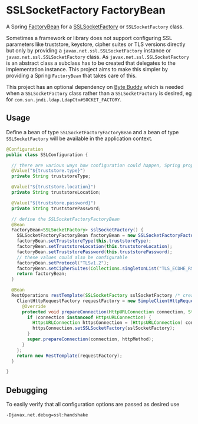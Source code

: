 SSLSocketFactory FactoryBean
============================

A Spring [FactoryBean](https://docs.spring.io/spring-framework/docs/current/javadoc-api/org/springframework/beans/factory/FactoryBean.html) for a [SSLSocketFactory](https://docs.oracle.com/en/java/javase/11/docs/api/java.base/javax/net/ssl/SSLSocketFactory.html) or `SSLSocketFactory` class.

Sometimes a framework or library does not support configuring SSL parameters like truststore, keystore, cipher suites or TLS versions directly but only by providing a `javax.net.ssl.SSLSocketFactory` instance or `javax.net.ssl.SSLSocketFactory` class. As `javax.net.ssl.SSLSocketFactory` is an abstract class a subclass has to be created that delegates to the implementation instance. This project aims to make this simpler by providing a Spring `FactoryBean` that takes care of this.

This project has an optional dependency on [Byte Buddy](https://bytebuddy.net/) which is needed when a `SSLSocketFactory` class rather than a `SSLSocketFactory` is desired, eg for `com.sun.jndi.ldap.LdapCtx#SOCKET_FACTORY`.

Usage
-----

Define a bean of type `SSLSocketFactoryFactoryBean` and a bean of type `SSLSocketFactory` will be available in the application context.

```java
@Configuration
public class SSLConfiguration {

  // there are various ways how configuration could happen, Spring properties is just one option
  @Value("${truststore.type}")
  private String truststoreType;

  @Value("${truststore.location}")
  private String truststoreLocation;

  @Value("${truststore.password}")
  private String truststorePassword;

  // define the SSLSocketFactoryFactoryBean
  @Bean
  FactoryBean<SSLSocketFactory> sslSocketFactory() {
    SSLSocketFactoryFactoryBean factoryBean = new SSLSocketFactoryFactoryBean();
    factoryBean.setTruststoreType(this.truststoreType);
    factoryBean.setTruststoreLocation(this.truststoreLocation);
    factoryBean.setTruststorePassword(this.truststorePassword);
    // these values could also be configurable
    factoryBean.setProtocol("TLSv1.2");
    factoryBean.setCipherSuites(Collections.singletonList("TLS_ECDHE_RSA_WITH_AES_256_GCM_SHA384"));
    return factoryBean;
  }

  @Bean
  RestOperations restTemplate(SSLSocketFactory sslSocketFactory /* created by the bean defined in #sslSocketFactory  */) {
    ClientHttpRequestFactory requestFactory = new SimpleClientHttpRequestFactory() {
      @Override
      protected void prepareConnection(HttpURLConnection connection, String httpMethod) throws IOException {
        if (connection instanceof HttpsURLConnection) {
          HttpsURLConnection httpsConnection = (HttpsURLConnection) connection;
          httpsConnection.setSSLSocketFactory(sslSocketFactory);
        }
        super.prepareConnection(connection, httpMethod);
      }
    };
    return new RestTemplate(requestFactory);
  }

}
```


Debugging
---------

To easily verify that all configuration options are passed as desired use


```
-Djavax.net.debug=ssl:handshake
```
